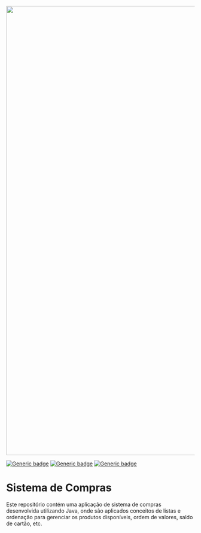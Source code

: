 <p align="center">
  <img src="https://github.com/jessiferreira/buscador/assets/121064773/122fb653-c687-4b87-9911-19810286371a" alt="imagem-alura" width="1200px">
</p>

[![Generic badge](https://img.shields.io/badge/Tecnologia-Java-8700A2.svg)](https://shields.io/)&nbsp;[![Generic badge](https://img.shields.io/badge/IDE-IntelliJ_IDEA-8700A2.svg)](https://shields.io/)&nbsp;[![Generic badge](https://img.shields.io/badge/Status-Concluído-8700A2.svg)](https://shields.io/)

# Sistema de Compras
Este repositório contém uma aplicação de sistema de compras desenvolvida utilizando Java, 
onde são aplicados conceitos de listas e ordenação para gerenciar os produtos disponíveis, ordem de valores, saldo de cartão, etc.
